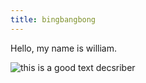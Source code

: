 ```yaml
---
title: bingbangbong
---
```

Hello, my name is william.

![this is a good text decsriber](/assets/blog/screenshot-from-2023-12-10-15-33-26.png "image title not very sure")
